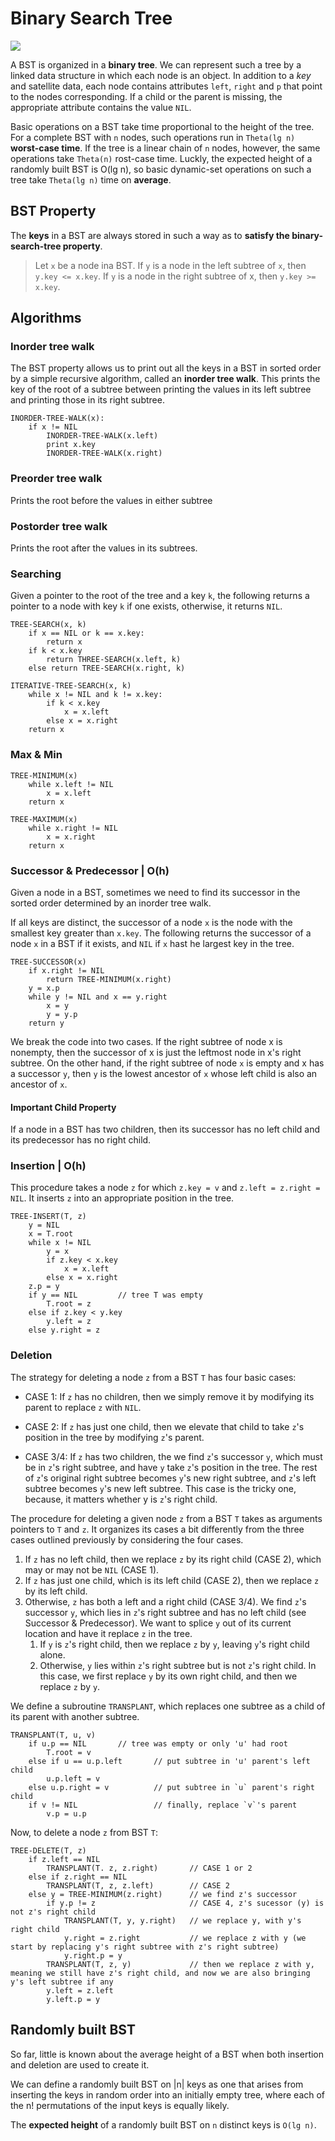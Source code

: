 # Binary Search Tree

![](2021-08-07-00-46-09.png)

A BST is organized in a **binary tree**. We can represent such a tree by a linked data structure in which each node is an object. In addition to a _key_ and satellite data, each node contains attributes `left`, `right` and `p` that point to the nodes corresponding. If a child or the parent is missing, the appropriate attribute contains the value `NIL`.

Basic operations on a BST take time proportional to the height of the tree. For a complete BST with `n` nodes, such operations run in `Theta(lg n)` **worst-case time**. If the tree is a linear chain of `n` nodes, however, the same operations take `Theta(n)` rost-case time. Luckly, the expected height of a randomly built BST is O(lg n), so basic dynamic-set operations on such a tree take `Theta(lg n)` time on **average**.

## BST Property

The **keys** in a BST are always stored in such a way as to **satisfy the binary-search-tree property**.

> Let `x` be a node ina BST. If `y` is a node in the left subtree of `x`, then `y.key <= x.key`. If `y` is a node in the right subtree of x, then `y.key >= x.key`.

## Algorithms

### Inorder tree walk

The BST property allows us to print out all the keys in a BST in sorted order by a simple recursive algorithm, called an **inorder tree walk**. This prints the key of the root of a subtree between printing the values in its left subtree and printing those in its right subtree.

```
INORDER-TREE-WALK(x):
    if x != NIL
        INORDER-TREE-WALK(x.left)
        print x.key
        INORDER-TREE-WALK(x.right)
```

### Preorder tree walk

Prints the root before the values in either subtree

### Postorder tree walk

Prints the root after the values in its subtrees.

### Searching

Given a pointer to the root of the tree and a key `k`, the following returns a pointer to a node with key `k` if one exists, otherwise, it returns `NIL`.

```
TREE-SEARCH(x, k)
    if x == NIL or k == x.key:
        return x
    if k < x.key
        return THREE-SEARCH(x.left, k)
    else return TREE-SEARCH(x.right, k)

ITERATIVE-TREE-SEARCH(x, k)
    while x != NIL and k != x.key:
        if k < x.key
            x = x.left
        else x = x.right
    return x
```

### Max & Min

```
TREE-MINIMUM(x)
    while x.left != NIL
        x = x.left
    return x

TREE-MAXIMUM(x)
    while x.right != NIL
        x = x.right
    return x
```

### Successor & Predecessor | O(h)

Given a node in a BST, sometimes we need to find its successor in the sorted order determined by an inorder tree walk.

If all keys are distinct, the successor of a node `x` is the node with the smallest key greater than `x.key`. The following returns the successor of a node `x` in a BST if it exists, and `NIL` if `x` hast he largest key in the tree.

```
TREE-SUCCESSOR(x)
    if x.right != NIL
        return TREE-MINIMUM(x.right)
    y = x.p
    while y != NIL and x == y.right
        x = y
        y = y.p
    return y
```

We break the code into two cases. If the right subtree of node x is nonempty, then the successor of x is just the leftmost node in x's right subtree. On the other hand, if the right subtree of node `x` is empty and x has a successor `y`, then `y` is the lowest ancestor of `x` whose left child is also an ancestor of `x`.

#### Important Child Property

If a node in a BST has two children, then its successor has no left child and its predecessor has no right child.

### Insertion | O(h)

This procedure takes a node `z` for which `z.key = v` and `z.left = z.right = NIL`. It inserts `z` into an appropriate position in the tree.

```
TREE-INSERT(T, z)
    y = NIL
    x = T.root
    while x != NIL
        y = x
        if z.key < x.key
            x = x.left
        else x = x.right
    z.p = y
    if y == NIL         // tree T was empty
        T.root = z
    else if z.key < y.key
        y.left = z
    else y.right = z
```

### Deletion

The strategy for deleting a node `z` from a BST `T` has four basic cases:

- CASE 1: If `z` has no children, then we simply remove it by modifying its parent to replace `z` with `NIL`.

- CASE 2: If `z` has just one child, then we elevate that child to take `z`'s position in the tree by modifying `z`'s parent.

- CASE 3/4: If `z` has two children, the we find `z`'s successor `y`, which must be in `z`'s right subtree, and have `y` take `z`'s position in the tree. The rest of `z`'s original right subtree becomes `y`'s new right subtree, and `z`'s left subtree becomes `y`'s new left subtree. This case is the tricky one, because, it matters whether y is `z`'s right child.

The procedure for deleting a given node `z` from a BST `T` takes as arguments pointers to `T` and `z`. It organizes its cases a bit differently from the three cases outlined previously by considering the four cases.

1. If `z` has no left child, then we replace `z` by its right child (CASE 2), which may or may not be `NIL` (CASE 1).
2. If `z` has just one child, which is its left child (CASE 2), then we replace `z` by its left child.
3. Otherwise, `z` has both a left and a right child (CASE 3/4). We find `z`'s successor `y`, which lies in `z`'s right subtree and has no left child (see Successor & Predecessor). We want to splice `y` out of its current location and have it replace `z` in the tree.
   1. If `y` is `z`'s right child, then we replace `z` by `y`, leaving `y`'s right child alone.
   2. Otherwise, `y` lies within `z`'s right subtree but is not `z`'s right child. In this case, we first replace `y` by its own right child, and then we replace `z` by `y`.

We define a subroutine `TRANSPLANT`, which replaces one subtree as a child of its parent with another subtree.

```
TRANSPLANT(T, u, v)
    if u.p == NIL       // tree was empty or only 'u' had root
        T.root = v
    else if u == u.p.left       // put subtree in 'u' parent's left child
        u.p.left = v
    else u.p.right = v          // put subtree in `u` parent's right child
    if v != NIL                 // finally, replace `v`'s parent
        v.p = u.p
```

Now, to delete a node `z` from BST `T`:

```
TREE-DELETE(T, z)
    if z.left == NIL
        TRANSPLANT(T. z, z.right)       // CASE 1 or 2
    else if z.right == NIL
        TRANSPLANT(T, z, z.left)        // CASE 2
    else y = TREE-MINIMUM(z.right)      // we find z's successor
        if y.p != z                     // CASE 4, z's sucessor (y) is not z's right child
            TRANSPLANT(T, y, y.right)   // we replace y, with y's right child
            y.right = z.right           // we replace z with y (we start by replacing y's right subtree with z's right subtree)
            y.right.p = y
        TRANSPLANT(T, z, y)             // then we replace z with y, meaning we still have z's right child, and now we are also bringing y's left subtree if any
        y.left = z.left
        y.left.p = y
```

## Randomly built BST

So far, little is known about the average height of a BST when both insertion and deletion are used to create it.

We can define a randomly built BST on |n| keys as one that arises from inserting the keys in random order into an initially empty tree, where each of the n! permutations of the input keys is equally likely.

The **expected height** of a randomly built BST on `n` distinct keys is `O(lg n)`.
